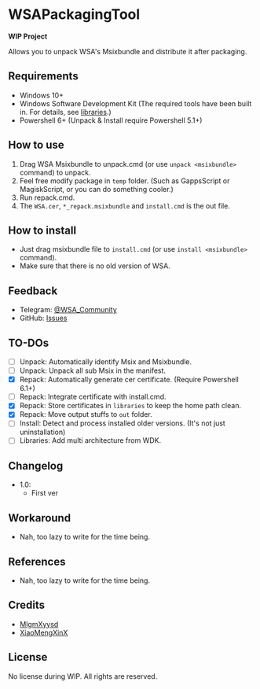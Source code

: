 # WSAPackagingTool

**WIP Project**

Allows you to unpack WSA's Msixbundle and distribute it after packaging.

## Requirements

- Windows 10+
- Windows Software Development Kit (The required tools have been built in. For details, see [libraries](libraries/README.md).)
- Powershell 6+ (Unpack & Install require Powershell 5.1+)

## How to use

1. Drag WSA Msixbundle to unpack.cmd (or use `unpack <msixbundle>` command) to unpack.
2. Feel free modify package in `temp` folder. (Such as GappsScript or MagiskScript, or you can do something cooler.)
3. Run repack.cmd.
4. The `WSA.cer`, `*_repack.msixbundle` and `install.cmd` is the out file.

## How to install

- Just drag msixbundle file to `install.cmd` (or use `install <msixbundle>` command).
- Make sure that there is no old version of WSA.

## Feedback
- Telegram: [@WSA_Community](https://t.me/wsa_community)
- GitHub: [Issues](https://github.com/WSA-Community/WSAPackageTool/issues)

## TO-DOs

- [ ] Unpack: Automatically identify Msix and Msixbundle.
- [ ] Unpack: Unpack all sub Msix in the manifest.
- [x] Repack: Automatically generate cer certificate. (Require Powershell 6.1+)
- [ ] Repack: Integrate certificate with install.cmd.
- [x] Repack: Store certificates in `libraries` to keep the home path clean.
- [x] Repack: Move output stuffs to `out` folder.
- [ ] Install: Detect and process installed older versions. (It's not just uninstallation)
- [ ] Libraries: Add multi architecture from WDK.

## Changelog
- 1.0:
	- First ver

## Workaround
- Nah, too lazy to write for the time being.

## References
- Nah, too lazy to write for the time being.

## Credits
- [MlgmXyysd](https://github.com/MlgmXyysd)
- [XiaoMengXinX](https://github.com/XiaomengxinX)

## License

No license during WIP. All rights are reserved.

